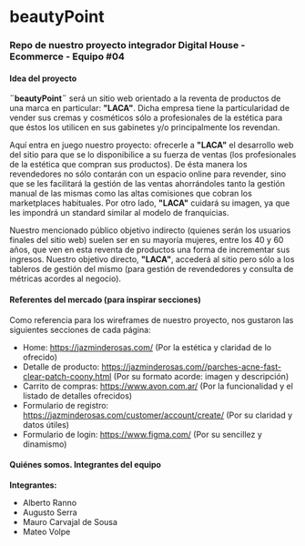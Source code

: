 # beautyPoint
### Repo de nuestro proyecto integrador Digital House - Ecommerce -  Equipo #04

#### Idea del proyecto
**¨beautyPoint¨** será un sitio web orientado a la reventa de productos de una marca en particular: **"LACA"**. Dicha empresa tiene la particularidad de vender sus cremas y cosméticos sólo a profesionales de la estética para que éstos los utilicen en sus gabinetes y/o principalmente los revendan.

Aquí entra en juego nuestro proyecto: ofrecerle a **"LACA"** el desarrollo web del sitio para que se lo disponibilice a su fuerza de ventas (los profesionales de la estética que compran sus productos). De ésta manera los revendedores no sólo contarán con un espacio online para revender, sino que se les facilitará la gestión de las ventas ahorrándoles tanto la gestión manual de las mismas como las altas comisiones que cobran los marketplaces habituales. Por otro lado, **"LACA"** cuidará su imagen, ya que les impondrá un standard similar al modelo de franquicias.

Nuestro mencionado público objetivo indirecto (quienes serán los usuarios finales del sitio web) suelen ser en su mayoría mujeres, entre los 40 y 60 años, que ven en esta reventa de productos una forma de incrementar sus ingresos. Nuestro objetivo directo, **"LACA"**,  accederá al sitio pero sólo a los tableros de gestión del mismo (para gestión de revendedores y consulta de métricas acordes al negocio).

#### Referentes del mercado (para inspirar secciones)
Como referencia para los wireframes de nuestro proyecto, nos gustaron las siguientes secciones de cada página:
* Home: https://jazminderosas.com/   (Por la estética y claridad de lo ofrecido)
* Detalle de producto: https://jazminderosas.com//parches-acne-fast-clear-patch-coony.html     (Por su formato acorde: imagen y descripción)
* Carrito de compras: https://www.avon.com.ar/    (Por la funcionalidad y el listado de detalles ofrecidos)
* Formulario de registro: https://jazminderosas.com/customer/account/create/   (Por su claridad y datos útiles)
* Formulario de login: https://www.figma.com/ (Por su sencillez y dinamismo)

#### Quiénes somos. Integrantes del equipo
**Integrantes:**
* Alberto Ranno
* Augusto Serra
* Mauro Carvajal de Sousa
* Mateo Volpe
